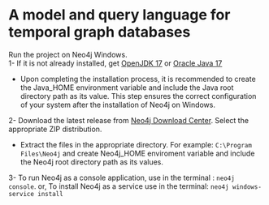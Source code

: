 # A model and query language for temporal graph databases
Run the project on Neo4j Windows.  
1- If it is not already installed, get [OpenJDK 17](https://openjdk.org/) or [Oracle Java 17](https://www.oracle.com/java/technologies/downloads)  
-  Upon completing the installation process, it is recommended to create the Java_HOME environment variable and include the Java root directory path as its value. This step ensures the correct configuration of your system after the installation of Neo4j on Windows.   
 
2- Download the latest release from [Neo4j Download Center](https://neo4j.com/deployment-center/). Select the appropriate ZIP distribution.  

-  Extract the files in the appropriate directory. For example: ```C:\Program Files\Neo4j``` and create Neo4j_HOME enviroment variable and include the Neo4j root directory path as its values.

3- To run Neo4j as a console application, use in the terminal : ```neo4j console```. or, To install Neo4j as a service use in the terminal: ```neo4j windows-service install```
